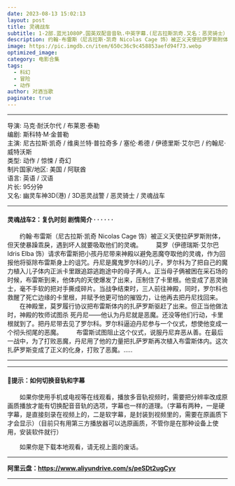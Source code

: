 ```yaml
---
date: 2023-08-13 15:02:13
layout: post
title: 灵魂战车
subtitle: 1-2部.蓝光1080P.国英双配音音轨.中英字幕.(尼古拉斯凯奇.又名：恶灵骑士）
description: 约翰·布雷斯（尼古拉斯·凯奇 Nicolas Cage 饰）被正义天使拉萨罗斯附体，但天使暴躁乖戾，遇到坏人就要吸取他们的灵魂...
image: https://pic.imgdb.cn/item/650c36c9c458853aefd94f73.webp
optimized_image: 
category: 电影合集
tags:
  - 科幻
  - 冒险
  - 动作
author: 对酒当歌
paginate: true
---
```



---

导演: 马克·耐沃尔代 / 布莱恩·泰勒  
编剧: 斯科特·M·金普勒  
主演: 尼古拉斯·凯奇 / 维奥兰特·普拉奇多 / 塞伦·希德 / 伊德里斯·艾尔巴 / 约翰尼·威特沃斯  
类型: 动作 / 惊悚 / 奇幻  
制片国家/地区: 美国 / 阿联酋  
语言: 英语 / 汉语  
片长: 95分钟  
又名: 幽灵车神3D(港) / 3D恶灵战警 / 恶灵骑士 / 灵魂战车  

---

#### 灵魂战车2：复仇时刻 剧情简介 · · · · · ·

　　约翰·布雷斯（尼古拉斯·凯奇 Nicolas Cage 饰）被正义天使拉萨罗斯附体，但天使暴躁乖戾，遇到坏人就要吸取他们的灵魂。
　　莫罗（伊德瑞斯·艾尔巴 Idris Elba 饰）请求布雷斯把小孩丹尼带来神殿以避免恶魔夺取他的灵魂，作为回报他将驱除布雷斯身上的诅咒。丹尼是魔鬼罗尔科的儿子，罗尔科为了把自己的魔力植入儿子体内正派卡里跟追踪逃跑途中的母子两人。正当母子俩被困在采石场的时候，布雷斯到来，他体内的天使爆发了出来，压制住了卡里根。他变成了恶灵骑士，毫不手软的把对手撕成碎片。当战争结束时，三人前往神殿，同时，罗尔科也救醒了死亡边缘的卡里根，并赋予他更可怕的摧毁力，让他再去把丹尼找回来。
　　在神殿里，莫罗履行协议把布雷斯体内的扎萨罗斯驱赶了出来。但正当他做法时，神殿的牧师试图杀 死丹尼——他认为丹尼就是恶魔。还没等他们行动，卡里根就到了。把丹尼带去见了罗尔科。罗尔科逼迫丹尼参与一个仪式，想使他变成一个彻头彻尾的恶魔。
　　布雷斯试图阻止这个仪式，说服丹尼弃恶从善。在最后一战中，为了打败恶魔，丹尼用了他的力量把扎萨罗斯再次植入布雷斯体内。这次扎萨罗斯变成了正义的化身，打败了恶魔。.....  

---
---

#### 🔔提示：如何切换音轨和字幕

　　如果你使用手机或电视等在线观看，播放多音轨视频时，需要把分辨率改成原画质播放才能有切换配音音轨的选项，字幕也一样的道理。（字幕有两种，一是硬字幕，是直接刻录在视频上的，二是软字幕，是封装到视频里的，需要在原画质下才会显示）（目前只有用第三方播放器可以选原画质，不管你是在那种设备上使用，安装软件就行）

　　如果你是下载本地观看，请无视上面的废话。

---

**阿里云盘：<https://www.aliyundrive.com/s/peSDt2ugCyv>**

---
